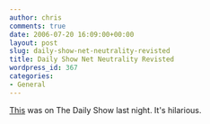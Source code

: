 ```yaml
---
author: chris
comments: true
date: 2006-07-20 16:09:00+00:00
layout: post
slug: daily-show-net-neutrality-revisted
title: Daily Show Net Neutrality Revisted
wordpress_id: 367
categories:
- General
---
```


[This](http://www.youtube.com/watch?v=pc06y7iaZ20) was on The Daily Show last night. It's hilarious.
